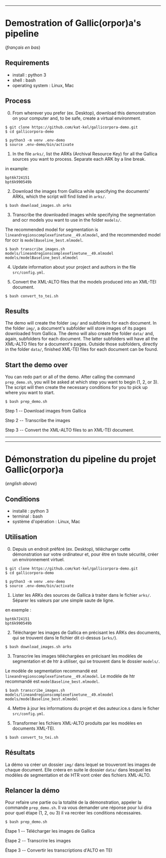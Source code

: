 - - -
# Demostration of Gallic(orpor)a's pipeline 
(*français en bas*)

## Requirements
- install : python 3
- shell : bash
- operating system : Linux, Mac

## Process
0. From wherever you prefer (ex. Desktop), download this demonstration on your computer and, to be safe, create a virtual environment.

```
$ git clone https://github.com/kat-kel/gallicorpora-demo.git
$ cd gallicorpora-demo

$ python3 -m venv .env-demo
$ source .env-demo/bin/activate
```

1. In the file `arks/`, list the ARKs (Archival Resource Key) for all the Gallica sources you want to process. Separate each ARK by a line break.

in example:

```
bpt6k724151
bpt6k990549b
```

2. Download the images from Gallica while specifying the documents' ARKs, which the script will find listed in `arks/`.

`$ bash download_images.sh arks`

3. Transcribe the downloaded images while specifying the segmentation and ocr models you want to use in the folder `models/`.

The recommended model for segmentation is `lineandregionscomplexefinetune__49.mlmodel`, and the recommended model for ocr is `modelBaseline_best.mlmodel`.

`$ bash transcribe_images.sh models/lineandregionscomplexefinetune__49.mlmodel models/modelBaseline_best.mlmodel`

4. Update information about your project and authors in the file `src/config.yml`.

5. Convert the XML-ALTO files that the models produced into an XML-TEI document.

`$ bash convert_to_tei.sh`

## Results
The demo will create the folder `img/` and subfolders for each document. In the folder `img/`, a document's subfolder will store images of its pages downloaded from Gallica. The demo will also create the folder `data/` and, again, subfolders for each document. The latter subfolders will have all the XML-ALTO files for a document's pages. Outside those subfolders, directly in the folder `data/`, finished XML-TEI files for each document can be found.

## Start the demo over
You can redo part or all of the demo. After calling the command `prep_demo.sh`, you will be asked at which step you want to begin (1, 2, or 3). The script will then create the necessary conditions for you to pick up where you want to start.

`$ bash prep_demo.sh`

Step 1 -- Download images from Gallica

Step 2 -- Transcribe the images

Step 3 -- Convert the XML-ALTO files to an XML-TEI document.

- - -
- - -

# Démonstration du pipeline du projet Gallic(orpor)a 
(*english above*)

## Conditions
- installé : python 3
- terminal : bash
- système d'opération : Linux, Mac

## Utilisation
0. Depuis un endroit préféré (ex. Desktop), télécharger cette démonstration sur votre ordinateur et, pour être en toute sécurité, créer un environnement virtuel.

```
$ git clone https://github.com/kat-kel/gallicorpora-demo.git
$ cd gallicorpora-demo

$ python3 -m venv .env-demo
$ source .env-demo/bin/activate
```

1. Lister les ARKs des sources de Gallica à traiter dans le fichier `arks/`. Séparer les valeurs par une simple saute de ligne.

en exemple :

```
bpt6k724151
bpt6k990549b
```

2. Télécharger les images de Gallica en précisant les ARKs des documents, qui se trouvent dans le fichier dit ci-dessus (`arks/`).

`$ bash download_images.sh arks`

3. Transcrire les images téléchargées en précisant les modèles de segmentation et de htr à utiliser, qui se trouvent dans le dossier `models/`.

Le modèle de segmentation recommandé est `lineandregionscomplexefinetune__49.mlmodel`. Le modèle de htr recommandé est `modelBaseline_best.mlmodel`.

`$ bash transcribe_images.sh models/lineandregionscomplexefinetune__49.mlmodel models/modelBaseline_best.mlmodel`

4. Mettre à jour les informations du projet et des auteur.ice.s dans le ficher `src/config.yml`.

5. Transformer les fichiers XML-ALTO produits par les modèles en documents XML-TEI.

`$ bash convert_to_tei.sh`

## Résultats
La démo va créer un dossier `img/` dans lequel se trouveront les images de chaque document. Elle créera en suite le dossier `data/` dans lesquel les modèles de segmentation et de HTR vont créer des fichiers XML-ALTO.

## Relancer la démo
Pour refaire une partie ou la totalité de la démonstration, appeler la commande `prep_demo.sh`. Il va vous demander une réponse pour lui dira pour quel étape (1, 2, ou 3) il va recréer les conditions nécessaires.

`$ bash prep_demo.sh`

Étape 1 -- Télécharger les images de Gallica

Étape 2 -- Transcrire les images

Étape 3 -- Convertir les transcriptions d'ALTO en TEI
